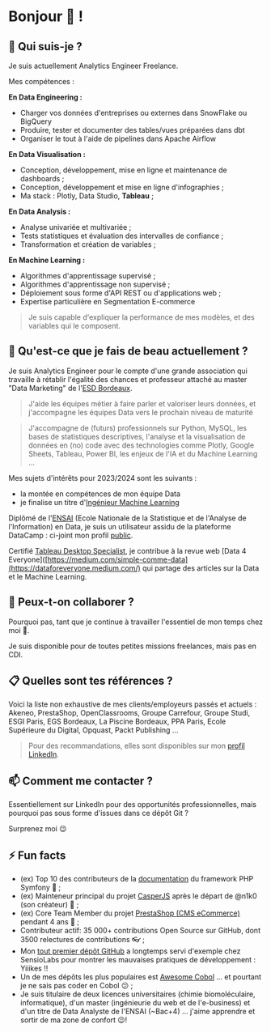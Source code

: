 # Bonjour 👋 !

## 🔭 Qui suis-je ?

Je suis actuellement Analytics Engineer Freelance.


Mes compétences :

__En Data Engineering :__

* Charger vos données d'entreprises ou externes dans SnowFlake ou BigQuery
* Produire, tester et documenter des tables/vues préparées dans dbt
* Organiser le tout à l'aide de pipelines dans Apache Airflow

__En Data Visualisation :__

* Conception, développement, mise en ligne et maintenance de dashboards ;
* Conception, développement et mise en ligne d'infographies ;
* Ma stack : Plotly, Data Studio, **Tableau** ;

__En Data Analysis :__

* Analyse univariée et multivariée ;
* Tests statistiques et évaluation des intervalles de confiance ;
* Transformation et création de variables ;

__En Machine Learning :__

* Algorithmes d'apprentissage supervisé ;
* Algorithmes d'apprentissage non supervisé ;
* Déploiement sous forme d'API REST ou d'applications web ;
* Expertise particulière en Segmentation E-commerce

> Je suis capable d'expliquer la performance de mes modèles, et des variables qui le composent.


## 🌱 Qu'est-ce que je fais de beau actuellement ?


Je suis Analytics Engineer pour le compte d'une grande association qui travaille à rétablir l'égalité des chances et professeur attaché au master "Data Marketing" de l'[ESD Bordeaux](https://ecole-du-digital.com/formations/mastere-data-marketing/).

> J'aide les équipes métier à faire parler et valoriser leurs données, et j'accompagne les équipes Data vers le prochain niveau de maturité

> J'accompagne de (futurs) professionnels sur Python, MySQL, les bases de statistiques descriptives, l'analyse et la visualisation de données en (no) code avec des technologies comme Plotly, Google Sheets, Tableau, Power BI, les enjeux de l'IA et du Machine Learning ...

 
Mes sujets d'intérêts pour 2023/2024 sont les suivants :

* la montée en compétences de mon équipe Data
* je finalise un titre d'[Ingénieur Machine Learning](https://openclassrooms.com/fr/paths/148-ingenieur-machine-learning)

Diplômé de l'[ENSAI](http://ensai.fr/) (Ecole Nationale de la Statistique et de l'Analyse de l'Information) en Data, je suis un utilisateur assidu de la plateforme DataCamp : ci-joint mon profil [public](https://www.datacamp.com/profile/mickaelandrieu).

Certifié [Tableau Desktop Specialist](https://www.youracclaim.com/badges/adf2541b-3d85-4b06-bf1c-3a6621886e0f?source=linked_in_profile), je contribue à la revue web [Data 4 Everyone]([https://medium.com/simple-comme-data](https://dataforeveryone.medium.com/) qui partage des articles sur la Data et le Machine Learning.


## 👯 Peux-t-on collaborer ?

Pourquoi pas, tant que je continue à travailler l'essentiel de mon temps chez moi 👼.

Je suis disponible pour de toutes petites missions freelances, mais pas en CDI.

## :clipboard: Quelles sont tes références ?

Voici la liste non exhaustive de mes clients/employeurs passés et actuels : Akeneo, PrestaShop, OpenClassrooms, Groupe Carrefour, Groupe Studi, ESGI Paris, EGS Bordeaux, La Piscine Bordeaux, PPA Paris, Ecole Supérieure du Digital, Opquast, Packt Publishing ...

> Pour des recommandations, elles sont disponibles sur mon [profil LinkedIn](https://www.linkedin.com/in/mickaelandrieu/).

## 📫 Comment me contacter ?

Essentiellement sur LinkedIn pour des opportunités professionnelles, mais pourquoi pas sous forme d'issues dans ce dépôt Git ?

Surprenez moi 😉

## ⚡ Fun facts

* (ex) Top 10 des contributeurs de la [documentation](https://github.com/symfony/symfony-docs) du framework PHP Symfony 🎵 ;
* (ex) Mainteneur principal du projet [CasperJS](https://github.com/casperjs/casperjs) après le départ de @n1k0 (son créateur) 👻 ;
* (ex) Core Team Member du projet [PrestaShop (CMS eCommerce)](https://github.com/prestashop/prestashop) pendant 4 ans 🐧 ;
* Contributeur actif: 35 000+ contributions Open Source sur GitHub, dont 3500 relectures de contributions 👓 ;
* Mon [tout premier dépôt GitHub](https://github.com/mickaelandrieu/WePlayMusic.fr) a longtemps servi d'exemple chez SensioLabs pour montrer les mauvaises pratiques de développement : Yiiikes !!
* Un de mes dépôts les plus populaires est [Awesome Cobol](https://github.com/mickaelandrieu/awesome-cobol) ... et pourtant je ne sais pas coder en Cobol 😕 ;
* Je suis titulaire de deux licences universitaires (chimie biomoléculaire, informatique), d'un master (ingénieurie du web et de l'e-business) et d'un titre de Data Analyste de l'ENSAI (~Bac+4) ... j'aime apprendre et sortir de ma zone de confort 😉!
